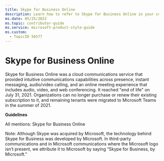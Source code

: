 ```yaml
---
title: Skype for Business Online
description: Learn how to refer to Skype for Business Online in your content.
ms.date: 05/25/2022
ms.topic: contributor-guide
ms.service: microsoft-product-style-guide
ms.custom:
  - TopicID 56577
---
```



# Skype for Business Online

Skype for Business Online was a cloud communications service that provided intuitive communications capabilities across presence, instant messaging, audio/video calling, and an online meeting experience that includes audio, video, and web conferencing. It reached "end of life" on July 31, 2021. Organizations can no longer purchase or renew their existing subscription to it, and remaining tenants were migrated to Microsoft Teams in the summer of 2021.

**Guidelines**

All mentions: Skype for Business Online

Note: Although Skype was acquired by Microsoft, the technology behind Skype for Business was developed by Microsoft. In third-party communications and in Microsoft communications where the Microsoft logo isn’t present, we attribute it to Microsoft by saying “Skype for Business, by Microsoft.”

